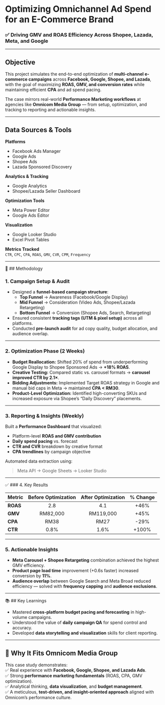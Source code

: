 #  Optimizing Omnichannel Ad Spend for an E-Commerce Brand  
### ✅ Driving GMV and ROAS Efficiency Across Shopee, Lazada, Meta, and Google  

---

##  Objective  

This project simulates the end-to-end optimization of **multi-channel e-commerce campaigns** across **Facebook, Google, Shopee, and Lazada**, with the goal of maximizing **ROAS, GMV, and conversion rates** while maintaining efficient **CPA** and ad spend pacing.  

The case mirrors real-world **Performance Marketing workflows** at agencies like **Omnicom Media Group** — from setup, optimization, and tracking to reporting and actionable insights.  

---

##  Data Sources & Tools  

**Platforms**  
- Facebook Ads Manager  
- Google Ads  
- Shopee Ads  
- Lazada Sponsored Discovery  

**Analytics & Tracking**  
- Google Analytics  
- Shopee/Lazada Seller Dashboard  

**Optimization Tools**  
- Meta Power Editor  
- Google Ads Editor  

**Visualization**  
- Google Looker Studio  
- Excel Pivot Tables  

**Metrics Tracked**  
`CTR`, `CPC`, `CPA`, `ROAS`, `GMV`, `CVR`, `CPM`, `Frequency`  

---

🌟 ##  Methodology  

### 1. Campaign Setup & Audit  
- Designed a **funnel-based campaign structure**:
  - **Top Funnel** → Awareness (Facebook/Google Display)  
  - **Mid Funnel** → Consideration (Video Ads, Shopee/Lazada Retargeting)  
  - **Bottom Funnel** → Conversion (Shopee Ads, Search, Retargeting)  
- Ensured consistent **tracking tags (UTM & pixel setup)** across all platforms.  
- Conducted **pre-launch audit** for ad copy quality, budget allocation, and audience overlap.  

---

### 2. Optimization Phase (2 Weeks)  
- **Budget Reallocation:** Shifted 20% of spend from underperforming Google Display to Shopee Sponsored Ads → **+18% ROAS**.  
- **Creative Testing:** Compared static vs. carousel formats → **carousel improved CTR by 2.1×**.  
- **Bidding Adjustments:** Implemented Target ROAS strategy in Google and manual bid caps in Meta → maintained **CPA < RM30**.  
- **Product-Level Optimization:** Identified high-converting SKUs and increased exposure via Shopee’s “Daily Discovery” placements.  

---

### 3. Reporting & Insights (Weekly)  
Built a **Performance Dashboard** that visualized:  
- Platform-level **ROAS and GMV contribution**  
- **Daily spend pacing** vs. forecast  
- **CTR and CVR** breakdown by creative format  
- **CPA trendlines** by campaign objective  

Automated data extraction using:  
> Meta API → Google Sheets → Looker Studio  

---

✅ ### 4. Key Results  

| Metric | Before Optimization | After Optimization | % Change |
|:-------|:--------------------:|:------------------:|:---------:|
| **ROAS** | 2.8 | 4.1 | +46% |
| **GMV** | RM82,000 | RM119,000 | +45% |
| **CPA** | RM38 | RM27 | -29% |
| **CTR** | 0.8% | 1.6% | +100% |

---

### 5. Actionable Insights  
- **Meta Carousel + Shopee Retargeting** combination achieved the highest GMV efficiency.  
- **Product page load time** improvement (+0.6s faster) increased conversion by **11%**.  
- **Audience overlap** between Google Search and Meta Broad reduced efficiency — solved with **frequency capping** and **audience exclusions**.  

---

📚 ##  Key Learnings  
- Mastered **cross-platform budget pacing and forecasting** in high-volume campaigns.  
- Understood the value of **daily campaign QA** for spend control and accuracy.  
- Developed **data storytelling and visualization** skills for client reporting.  

---

## 🧠 Why It Fits Omnicom Media Group  

This case study demonstrates:  
✅ Real experience with **Facebook, Google, Shopee, and Lazada Ads**.  
✅ Strong **performance marketing fundamentals** (ROAS, CPA, GMV optimization).  
✅ Analytical thinking, **data visualization**, and **budget management**.  
✅ A meticulous, **test-driven, and insight-oriented approach** aligned with Omnicom’s performance culture.  


